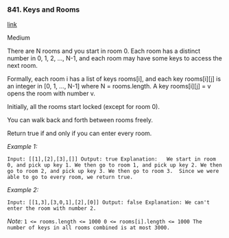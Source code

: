 ### 841. Keys and Rooms

[link](https://leetcode.com/problems/keys-and-rooms/)

Medium

There are N rooms and you start in room 0.  Each room has a distinct number in 0, 1, 2, ..., N-1, and each room may have some keys to access the next room. 

Formally, each room i has a list of keys rooms[i], and each key rooms[i][j] is an integer in [0, 1, ..., N-1] where N = rooms.length.  A key rooms[i][j] = v opens the room with number v.

Initially, all the rooms start locked (except for room 0). 

You can walk back and forth between rooms freely.

Return true if and only if you can enter every room.

*Example 1:*

`
Input: [[1],[2],[3],[]]
Output: true
Explanation:  
We start in room 0, and pick up key 1.
We then go to room 1, and pick up key 2.
We then go to room 2, and pick up key 3.
We then go to room 3.  Since we were able to go to every room, we return true.
`

*Example 2:*

`
Input: [[1,3],[3,0,1],[2],[0]]
Output: false
Explanation: We can't enter the room with number 2.
`

*Note:*
`
    1 <= rooms.length <= 1000
    0 <= rooms[i].length <= 1000
    The number of keys in all rooms combined is at most 3000.
`
